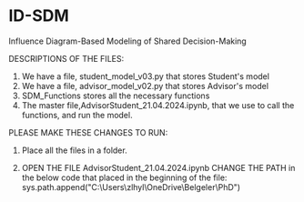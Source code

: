 # ID-SDM
Influence Diagram-Based Modeling of Shared Decision-Making

DESCRIPTIONS OF THE FILES:
1) We have a file, student_model_v03.py that stores Student's model
2) We have a file, advisor_model_v02.py that stores Advisor's model
3) SDM_Functions stores all the necessary functions
4) The master file,AdvisorStudent_21.04.2024.ipynb, that we use to call the functions, and run the model.

PLEASE MAKE THESE CHANGES TO RUN:

1) Place all the files in a folder.

2) OPEN THE FILE AdvisorStudent_21.04.2024.ipynb CHANGE THE PATH in the below code that placed in the beginning of the file:
      sys.path.append("C:\\Users\\zlhyl\\OneDrive\\Belgeler\\PhD")       
